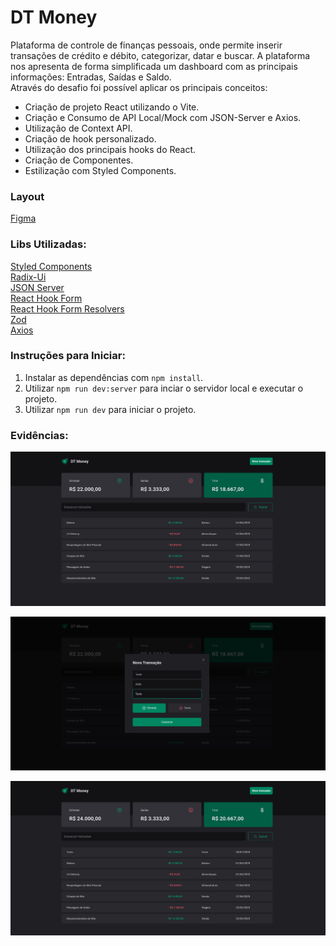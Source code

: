 # DT Money

Plataforma de controle de finanças pessoais, onde permite inserir transações de crédito e débito, categorizar, datar e buscar. A plataforma nos apresenta de forma simplificada um dashboard com as principais informações: Entradas, Saídas e Saldo.  
Através do desafio foi possível aplicar os principais conceitos:
- Criação de projeto React utilizando o Vite.
- Criação e Consumo de API Local/Mock com JSON-Server e Axios.
- Utilização de Context API.
- Criação de hook personalizado.
- Utilização dos principais hooks do React.
- Criação de Componentes.
- Estilização com Styled Components.

### Layout
[Figma](<https://www.figma.com/file/XmDrRWvc44jYJICRhRVvSw/DT-Money-(Community)?node-id=0-1&t=XfYoVWN1aVycGmQK-0>)

### Libs Utilizadas:

[Styled Components](https://styled-components.com/)  
[Radix-Ui](https://www.radix-ui.com/)  
[JSON Server](https://www.npmjs.com/package/json-server)  
[React Hook Form](https://react-hook-form.com)  
[React Hook Form Resolvers](https://react-hook-form.com/api/useform/#resolver)  
[Zod](https://zod.dev/)  
[Axios](https://axios-http.com/ptbr/docs/intro)

### Instruções para Iniciar:

1. Instalar as dependências com `npm install`.
2. Utilizar `npm run dev:server` para inciar o servidor local e executar o projeto.
3. Utilizar `npm run dev` para iniciar o projeto.

### Evidências:

![evidencia 01](./public/evidencia_01.png)  

![evidencia 02](./public/evidencia_02.png)  

![evidencia 03](./public/evidencia_03.png)